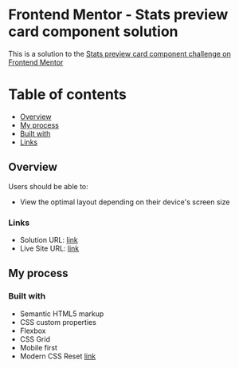 # Frontend Mentor - Stats preview card component solution

This is a solution to the [Stats preview card component challenge on Frontend Mentor](https://www.frontendmentor.io/challenges/3column-preview-card-component-pH92eAR2-)

# Table of contents

-   [Overview](#overview)
-   [My process](#my-process)
-   [Built with](#built-with)
-   [Links](#links)

## Overview

Users should be able to:

-   View the optimal layout depending on their device's screen size

### Links

-   Solution URL: [link](https://github.com/rflkowalski/fem-newbie-stats-preview-card-component)
-   Live Site URL: [link](https://rflkowalski.github.io/fem-newbie-stats-preview-card-component/)

## My process

### Built with

-   Semantic HTML5 markup
-   CSS custom properties
-   Flexbox
-   CSS Grid
-   Mobile first
-   Modern CSS Reset [link](https://piccalil.li/blog/a-modern-css-reset/)
